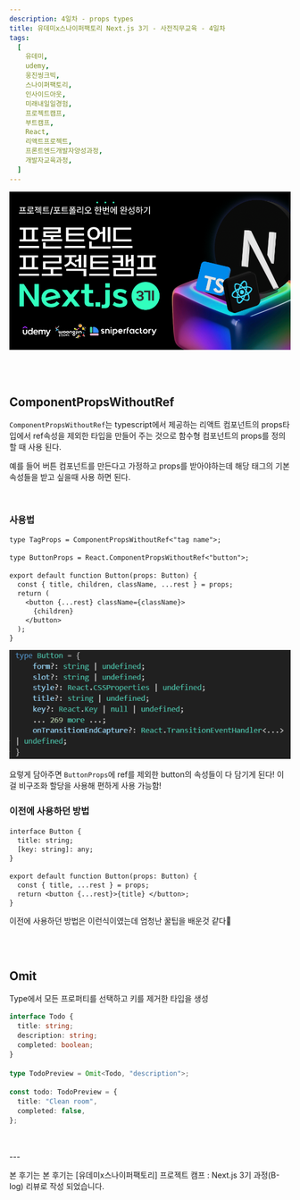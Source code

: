 ```yaml
---
description: 4일차 - props types
title: 유데미x스나이퍼팩토리 Next.js 3기 - 사전직무교육 - 4일차
tags:
  [
    유데미,
    udemy,
    웅진씽크빅,
    스나이퍼팩토리,
    인사이드아웃,
    미래내일일경험,
    프로젝트캠프,
    부트캠프,
    React,
    리액트프로젝트,
    프론트엔드개발자양성과정,
    개발자교육과정,
  ]
---
```


![](./img/image-1.png)

<br />
<br />

## ComponentPropsWithoutRef

`ComponentPropsWithoutRef`는 typescript에서 제공하는 리액트 컴포넌트의 props타입에서 ref속성을 제외한 타입을 만들어 주는 것으로 함수형 컴포넌트의 props를 정의할 때 사용 된다.

예를 들어 버튼 컴포넌트를 만든다고 가정하고 props를 받아야하는데 해당 태그의 기본 속성들을 받고 싶을때 사용 하면 된다.

<br />

### 사용법

```tsx
type TagProps = ComponentPropsWithoutRef<"tag name">;

type ButtonProps = React.ComponentPropsWithoutRef<"button">;

export default function Button(props: Button) {
  const { title, children, className, ...rest } = props;
  return (
    <button {...rest} className={className}>
      {children}
    </button>
  );
}
```

![alt text](./img/image-2.png)

요렇게 담아주면 `ButtonProps`에 ref를 제외한 button의 속성들이 다 담기게 된다! 이걸 비구조화 할당을 사용해 편하게 사용 가능함!

### 이전에 사용하던 방법

```tsx
interface Button {
  title: string;
  [key: string]: any;
}

export default function Button(props: Button) {
  const { title, ...rest } = props;
  return <button {...rest}>{title} </button>;
}
```

이전에 사용하던 방법은 이런식이였는데 엄청난 꿀팁을 배운것 같다🫠

<br />
<br />

## Omit

Type에서 모든 프로퍼티를 선택하고 키를 제거한 타입을 생성

```ts
interface Todo {
  title: string;
  description: string;
  completed: boolean;
}

type TodoPreview = Omit<Todo, "description">;

const todo: TodoPreview = {
  title: "Clean room",
  completed: false,
};
```

<br />
<br />
---

본 후기는 본 후기는 [유데미x스나이퍼팩토리] 프로젝트 캠프 : Next.js 3기 과정(B-log) 리뷰로 작성 되었습니다.

```

```
